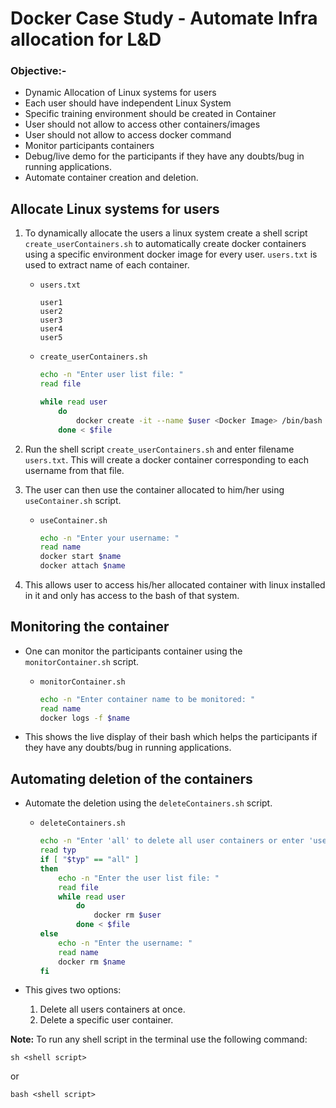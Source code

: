 # **Docker Case Study** - Automate Infra allocation for L&D

### **Objective**:-
- Dynamic Allocation of Linux systems for users
- Each user should have independent Linux System
- Specific training environment should be created in Container
- User should not allow to access other containers/images
- User should not allow to access docker command
- Monitor participants containers
- Debug/live demo for the participants if they have any doubts/bug in running applications.
- Automate container creation and deletion.

## Allocate Linux systems for users
1.  To dynamically allocate the users a linux system create a shell script `create_userContainers.sh` to automatically create docker containers using a specific environment docker image for every user.
`users.txt` is used to extract name of each container.

    - `users.txt`
        ```
        user1
        user2
        user3
        user4
        user5
        ```
    - `create_userContainers.sh`
        ```sh
        echo -n "Enter user list file: "
        read file

        while read user
            do
                docker create -it --name $user <Docker Image> /bin/bash
            done < $file
        ```
2.  Run the shell script `create_userContainers.sh` and enter filename `users.txt`. This will create a docker container corresponding to each username from that file.
3.  The user can then use the container allocated to him/her using `useContainer.sh` script.
    - `useContainer.sh`
        ```sh
        echo -n "Enter your username: "
        read name
        docker start $name
        docker attach $name
        ```
4.  This allows user to access his/her allocated container with linux installed in it and only has access to the bash of that system.

## Monitoring the container
- One can monitor the participants container using the `monitorContainer.sh` script.

    - `monitorContainer.sh`
        ```sh
        echo -n "Enter container name to be monitored: "
        read name
        docker logs -f $name
        ```
- This shows the live display of their bash which helps the participants if they have any doubts/bug in running applications.

## Automating deletion of the containers
- Automate the deletion using the `deleteContainers.sh` script.

    - `deleteContainers.sh`
        ```sh
        echo -n "Enter 'all' to delete all user containers or enter 'user' to delete a specific user container: "
        read typ
        if [ "$typ" == "all" ]
        then
            echo -n "Enter the user list file: "
            read file
            while read user
                do
                    docker rm $user
                done < $file
        else
            echo -n "Enter the username: "
            read name
            docker rm $name
        fi
        ```
- This gives two options:<br>
  1) Delete all users containers at once. <br>
  2) Delete a specific user container.

**Note:** To run any shell script in the terminal use the following command:
```
sh <shell script>
```
or  
```
bash <shell script>
```
